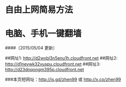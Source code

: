 # 自由上网简易方法 
# 电脑、手机一键翻墙
####（2015/05/04 更新）

##网址1: http://d2wxbl3n5enu1h.cloudfront.net
##网址2: http://d1nevwk32vuspu.cloudfront.net
##网址3: http://d23dnqongm395p.cloudfront.net

###本页短网址：http://is.gd/zhen99 或 http://x.co/zhen99
